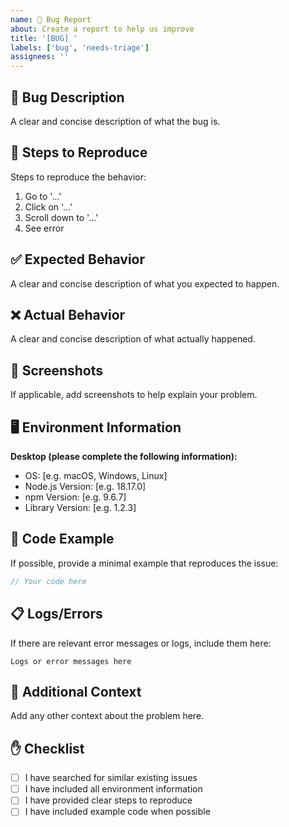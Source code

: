 ```yaml
---
name: 🐛 Bug Report
about: Create a report to help us improve
title: '[BUG] '
labels: ['bug', 'needs-triage']
assignees: ''
---
```


## 🐛 Bug Description
A clear and concise description of what the bug is.

## 🔄 Steps to Reproduce
Steps to reproduce the behavior:
1. Go to '...'
2. Click on '...'
3. Scroll down to '...'
4. See error

## ✅ Expected Behavior
A clear and concise description of what you expected to happen.

## ❌ Actual Behavior
A clear and concise description of what actually happened.

## 📸 Screenshots
If applicable, add screenshots to help explain your problem.

## 🖥️ Environment Information
**Desktop (please complete the following information):**
- OS: [e.g. macOS, Windows, Linux]
- Node.js Version: [e.g. 18.17.0]
- npm Version: [e.g. 9.6.7]
- Library Version: [e.g. 1.2.3]

## 📝 Code Example
If possible, provide a minimal example that reproduces the issue:

```typescript
// Your code here
```

## 📋 Logs/Errors
If there are relevant error messages or logs, include them here:

```
Logs or error messages here
```

## 🤔 Additional Context
Add any other context about the problem here.

## ✋ Checklist
- [ ] I have searched for similar existing issues
- [ ] I have included all environment information
- [ ] I have provided clear steps to reproduce
- [ ] I have included example code when possible
